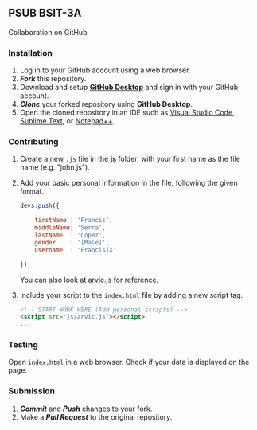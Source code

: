 ## PSUB BSIT-3A
Collaboration on GitHub

### Installation
1. Log in to your GitHub account using a web browser.
2. ***Fork*** this repository.
3. Download and setup [**GitHub Desktop**](https://desktop.github.com/) and sign in with your GitHub account.
4. ***Clone*** your forked repository using **GitHub Desktop**.
5. Open the cloned repository in an IDE such as
   [Visual Studio Code](https://code.visualstudio.com),
   [Sublime Text](https://www.sublimetext.com),
   or [Notepad++](https://notepad-plus-plus.org/downloads).

### Contributing
1. Create a new `.js` file in the [**js**](js) folder, with your first name as the file name (e.g. "john.js").
2. Add your basic personal information in the file, following the given format.

    ```javascript
    devs.push({
    
        firstName : 'Francis',
        middleName: 'Serra',
        lastName  : 'Lopez',
        gender    : '[Male]',
        username  : 'FrancisIX'
    
    });
    ```
   
    You can also look at [arvic.js](js/arvic.js) for reference.


3. Include your script to the `index.html` file by adding a new script tag.

    ```html
    <!-- START WORK HERE (Add personal scripts) -->
    <script src="js/arvic.js"></script>
    ...
    ```

### Testing
Open `index.html` in a web browser. Check if your data is displayed on the page.


### Submission
1. ***Commit*** and ***Push*** changes to your fork.
2. Make a ***Pull Request*** to the original repository.
